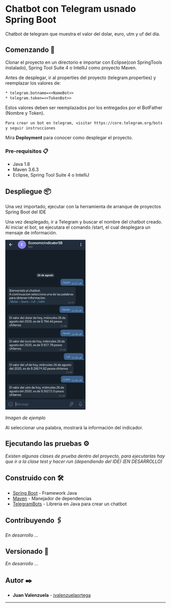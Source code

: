 # Chatbot con Telegram usnado Spring Boot

Chatbot de telegram que muestra el valor del dolar, euro, utm y uf del día.

## Comenzando 🚀

Clonar el proyecto en un directorio e importar con Eclipse(con SpringTools instalado), Spring Tool Suite 4 o IntelliJ como proyecto Maven.

Antes de desplegar, ir al properties del proyecto (telegram.properties) y reemplazar los valores de: 

```
* telegram.botname=<<NameBot>> 
* telegram.token=<<TokenBot>>
```
Estos valores deben ser reemplazados por los entregados por el BotFather (Nombre y Token).

```
Para crear un bot en telegram, visitar https://core.telegram.org/bots y seguir instrucciones
```

Mira **Deployment** para conocer como desplegar el proyecto.


### Pre-requisitos 📋

* Java 1.8
* Maven 3.6.3
* Eclipse, Spring Tool Suite 4 o IntelliJ

## Despliegue 📦

Una vez importado, ejecutar con la herramienta de arranque de proyectos Spring Boot del IDE

Una vez desplegado, ir a Telegram y buscar el nombre del chatbot creado.
Al iniciar el bot, se ejecutara el comando /start, el cual desplegara un mensaje de información.

<img src="Screenshot_20200928-170022.jpg" style="max-width:50%;">

_Imagen de ejemplo_

Al seleccionar una palabra, mostrará la información del indicador.

## Ejecutando las pruebas ⚙️

_Existen algunas clases de prueba dentro del proyecto, para ejecutarlas hay que ir a la clase test y hacer run (dependiendo del IDE) (EN DESARROLLO)_

## Construido con 🛠️

* [Spring Boot](https://spring.io/projects/spring-boot) - Framework Java
* [Maven](https://maven.apache.org/) - Manejador de dependencias
* [TelegramBots](https://github.com/rubenlagus/TelegramBots) - Libreria en Java para crear un chatbot

## Contribuyendo 🖇️

_En desarrollo ..._


## Versionado 📌

_En desarrollo ..._

## Autor ✒️

* **Juan Valenzuela** - [jvalenzuelaortega](https://github.com/jvalenzuelaortega) 

---


